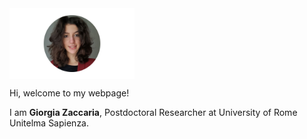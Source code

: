 
  <img src="ZacGithub.jpg" style="width:200px;" align="middle"/>

Hi, welcome to my webpage!

I am **Giorgia Zaccaria**, Postdoctoral Researcher at University of Rome Unitelma Sapienza.
